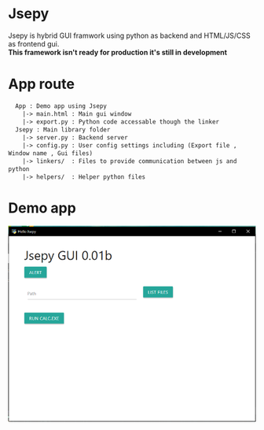 # Jsepy
Jsepy is hybrid GUI framwork using python as backend and HTML/JS/CSS as frontend gui.   
**This framework isn't ready for production it's still in development**

# App route
```
  App : Demo app using Jsepy
    |-> main.html : Main gui window
    |-> export.py : Python code accessable though the linker 
  Jsepy : Main library folder
    |-> server.py : Backend server
    |-> config.py : User config settings including (Export file , Window name , Gui files)
    |-> linkers/  : Files to provide communication between js and python
    |-> helpers/  : Helper python files
 ```
# Demo app
![](Assets/main.png)
